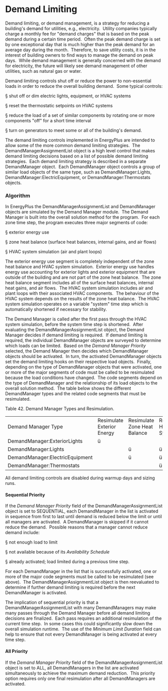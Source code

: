 
Demand Limiting
===============

Demand limiting, or demand management, is a strategy for reducing a building's demand for utilities, e.g., electricity.  Utility companies typically charge a monthly fee for "demand charges" that is based on the peak demand during a certain time period.  Often the peak demand charge is set by one exceptional day that is much higher than the peak demand for an average day during the month.  Therefore, to save utility costs, it is in the interest of building owners to find ways to manage the demand on peak days.  While demand management is generally concerned with the demand for electricity, the future will likely see demand management of other utilities, such as natural gas or water.

Demand limiting controls shut off or reduce the power to non-essential loads in order to reduce the overall building demand.  Some typical controls:

§ shut off or dim electric lights, equipment, or HVAC systems

§ reset the thermostatic setpoints on HVAC systems

§ reduce the load of a set of similar components by rotating one or more components "off" for a short time interval

§ turn on generators to meet some or all of the building's demand.

The demand limiting controls implemented in EnergyPlus are intended to allow some of the more common demand limiting strategies.  The DemandManagerAssignmentList object is a high level control that makes demand limiting decisions based on a list of possible demand limiting strategies.  Each demand limiting strategy is described in a separate DemandManager object.  Each DemandManager object controls a group of similar load objects of the same type, such as DemandManager:Lights, DemandManager:ElectricEquipment, or DemandManager:Thermostats objects.

### Algorithm

In EnergyPlus the DemandManagerAssignmentList and DemandManager objects are simulated by the Demand Manager module.  The Demand Manager is built into the overall solution method for the program.  For each zone time step, the program executes three major segments of code:

§ exterior energy use

§ zone heat balance (surface heat balances, internal gains, and air flows)

§ HVAC system simulation (air and plant loops)

The exterior energy use segment is completely independent of the zone heat balance and HVAC system simulation.  Exterior energy use handles energy use accounting for exterior lights and exterior equipment that are outside of the building and are not part of the zone heat balance.  The zone heat balance segment includes all of the surface heat balances, internal heat gains, and air flows.  The HVAC system simulation includes air and plant loops with their associated HVAC components.  The behaviour of the HVAC system depends on the results of the zone heat balance.  The HVAC system simulation operates on a variable "system" time step which is automatically shortened if necessary for stability.

The Demand Manager is called after the first pass through the HVAC system simulation, before the system time step is shortened.  After evaluating the DemandManagerAssignmentList object, the Demand Manager decides if demand limiting is required.  If demand limiting is required, the individual DemandManager objects are surveyed to determine which loads can be limited.  Based on the *Demand Manager Priority* selected, the Demand Manager then decides which DemandManager objects should be activated.  In turn, the activated DemandManager objects set the demand limiting hooks on their respective load objects.  Finally, depending on the type of DemandManager objects that were activated, one or more of the major segments of code must be called to be resimulated because the load conditions have changed.  The code segments depend on the type of DemandManager and the relationship of its load objects to the overall solution method.  The table below shows the different DemandManager types and the related code segments that must be resimulated.



Table 42. Demand Manager Types and Resimulation.

<table class="table table-striped">







<tr>
<td>Demand Manager Type</td>
<td>Resimulate Exterior Energy</td>
<td>Resimulate Zone Heat Balance</td>
<td>Resimulate HVAC System</td>
</tr>
<tr>
<td>DemandManager:ExteriorLights</td>
<td>ü</td>
<td> </td>
<td> </td>
</tr>
<tr>
<td>DemandManager:Lights</td>
<td> </td>
<td>ü</td>
<td>ü</td>
</tr>
<tr>
<td>DemandManager:ElectricEquipment</td>
<td> </td>
<td>ü</td>
<td>ü</td>
</tr>
<tr>
<td>DemandManager:Thermostats</td>
<td> </td>
<td> </td>
<td>ü</td>
</tr>

</table>



All demand limiting controls are disabled during warmup days and sizing runs.

#### Sequential Priority

If the *Demand Manager Priority* field of the DemandManagerAssignmentList object is set to SEQUENTIAL, each DemandManager in the list is activated in sequence from first to last until demand is reduced below the limit or until all managers are activated.  A DemandManager is skipped if it cannot reduce the demand.  Possible reasons that a manager cannot reduce demand include:

§ not enough load to limit

§ not available because of its *Availability Schedule*

§ already activated; load limited during a previous time step.

For each DemandManager in the list that is successfully activated, one or more of the major code segments must be called to be resimulated (see above).  The DemandManagerAssignmentList object is then reevaluated to determine if further demand limiting is required before the next DemandManager is activated.

The implication of sequential priority is that a DemandManagerAssignmentList with many DemandManagers may make many passes through the Demand Manager before all demand limiting decisions are finalized.  Each pass requires an additional resimulation of the current time step.  In some cases this could significantly slow down the overall simulation runtime.  The use of the *Minimum Limit Duration* field can help to ensure that not every DemandManager is being activated at every time step.

#### All Priority

If the *Demand Manager Priority* field of the DemandManagerAssignmentList object is set to ALL, all DemandManagers in the list are activated simultaneously to achieve the maximum demand reduction.  This priority option requires only one final resimulation after all DemandManagers are activated.

